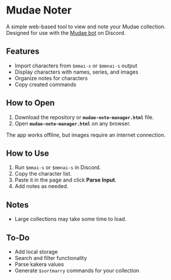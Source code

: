 # Mudae Noter

A simple web-based tool to view and note your Mudae collection.  
Designed for use with the [Mudae bot](https://top.gg/bot/432610292342587392) on Discord.


## Features

- Import characters from `$mmai-s` or `$mmnai-s` output  
- Display characters with names, series, and images  
- Organize notes for characters
- Copy created commands


## How to Open

1. Download the repository or **`mudae-note-manager.html`** file.
2. Open **`mudae-note-manager.html`** on any browser.

The app works offline, but images require an internet connection.


## How to Use

1. Run `$mmai-s` or `$mmnai-s` in Discord.  
2. Copy the character list.  
3. Paste it in the page and click **Parse Input**.  
4. Add notes as needed.


## Notes

- Large collections may take some time to load.


## To-Do

- Add local storage
- Search and filter functionality
- Parse kakera values
- Generate `$sortmarry` commands for your collection